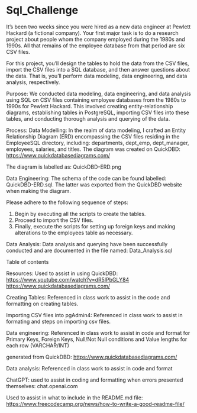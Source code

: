 # Sql_Challenge

It’s been two weeks since you were hired as a new data engineer at Pewlett Hackard (a fictional company). Your first major task is to do a research project about people whom the company employed during the 1980s and 1990s. All that remains of the employee database from that period are six CSV files.

For this project, you’ll design the tables to hold the data from the CSV files, import the CSV files into a SQL database, and then answer questions about the data. That is, you’ll perform data modeling, data engineering, and data analysis, respectively.

Purpose:
We conducted data modeling, data engineering, and data analysis using SQL on CSV files containing employee databases from the 1980s to 1990s for Pewlett Hackard. This involved creating entity-relationship diagrams, establishing tables in PostgreSQL, importing CSV files into these tables, and conducting thorough analysis and querying of the data.

Process:
Data Modelling:
In the realm of data modeling, I crafted an Entity Relationship Diagram (ERD) encompassing the CSV files residing in the EmployeeSQL directory, including: departments, dept_emp, dept_manager, employees, salaries, and titles. The diagram was created on QuickDBD: https://www.quickdatabasediagrams.com/

The diagram is labelled as: QuickDBD-ERD.png

Data Engineering:
The schema of the code can be found labelled: QuickDBD-ERD.sql. The latter was exported from the QuickDBD website when making the diagram.

Please adhere to the following sequence of steps:
1. Begin by executing all the scripts to create the tables.
2. Proceed to import the CSV files.
3. Finally, execute the scripts for setting up foreign keys and making alterations to the employees table as necessary.

Data Analysis:
Data analysis and querying have been successfully conducted and are documented in the file named: Data_Analysis.sql

Table of contents

Resources:
Used to assist in using QuickDBD:
https://www.youtube.com/watch?v=dR5lPbGLY84
https://www.quickdatabasediagrams.com/

Creating Tables:
Referenced in class work to assist in the code and formatting on creating tables.

Importing CSV files into pgAdmin4:
Referenced in class work to assist in formating and steps on importing csv files.

Data engineering:
Referenced in class work to assist in code and format for Primary Keys, Foreign Keys, Null/Not Null conditions and Value lengths for each row (VARCHAR/INT)

generated from QuickDBD:
https://www.quickdatabasediagrams.com/

Data analysis:
Referenced in class work to assist in code and format

ChatGPT: used to assist in coding and formatting when errors presented themselves: 
chat.openai.com

Used to assist in what to include in the README.md file: 
https://www.freecodecamp.org/news/how-to-write-a-good-readme-file/

